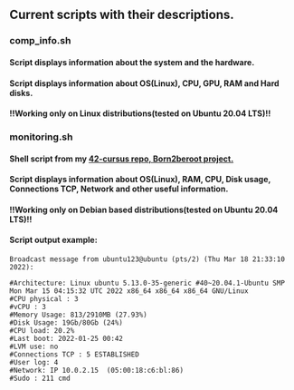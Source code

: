 ## Current scripts with their descriptions.
### comp_info.sh 
#### Script displays information about the system and the hardware.
#### Script displays information about OS(Linux), CPU, GPU, RAM and Hard disks.
#### !!Working only on Linux distributions(tested on Ubuntu 20.04 LTS)!!
### monitoring.sh 
#### Shell script from my <a href="https://github.com/dpetrosy/42-cursus">42-cursus repo, Born2beroot project.</a>
#### Script displays information about OS(Linux), RAM, CPU, Disk usage, Connections TCP, Network and other useful information.
#### !!Working only on Debian based distributions(tested on Ubuntu 20.04 LTS)!!
#### Script output example:

    Broadcast message from ubuntu123@ubuntu (pts/2) (Thu Mar 18 21:33:10 2022):
    
    #Architecture: Linux ubuntu 5.13.0-35-generic #40~20.04.1-Ubuntu SMP Mon Mar 15 04:15:32 UTC 2022 x86_64 x86_64 x86_64 GNU/Linux
    #CPU physical : 3
    #vCPU : 3
    #Memory Usage: 813/2910MB (27.93%)
    #Disk Usage: 19Gb/80Gb (24%)
    #CPU load: 20.2%
    #Last boot: 2022-01-25 00:42
    #LVM use: no
    #Connections TCP : 5 ESTABLISHED
    #User log: 4
    #Network: IP 10.0.2.15  (05:00:18:c6:bl:86)
    #Sudo : 211 cmd
